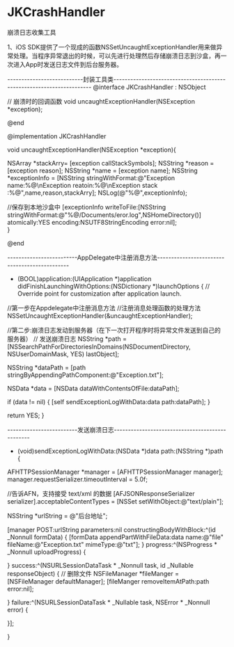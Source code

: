 # JKCrashHandler
崩溃日志收集工具

1、iOS  SDK提供了一个现成的函数NSSetUncaughtExceptionHandler用来做异常处理。当程序异常退出的时候，可以先进行处理然后存储崩溃日志到沙盒，再一次进入App时发送日志文件到后台服务器。


---------------------------封装工具类----------------------------------------------------------------------
@interface JKCrashHandler : NSObject

// 崩溃时的回调函数
void uncaughtExceptionHandler(NSException *exception);

@end

@implementation JKCrashHandler

void uncaughtExceptionHandler(NSException *exception){

NSArray *stackArry= [exception callStackSymbols];
NSString *reason = [exception reason];
NSString *name = [exception name];
NSString *exceptionInfo = [NSString stringWithFormat:@"Exception name:%@\nException reatoin:%@\nException stack :%@",name,reason,stackArry];
NSLog(@"%@",exceptionInfo);

//保存到本地沙盒中
[exceptionInfo writeToFile:[NSString stringWithFormat:@"%@/Documents/eror.log",NSHomeDirectory()] atomically:YES encoding:NSUTF8StringEncoding error:nil];    
}

@end


-------------------------AppDelegate中注册消息方法----------------------------------------------
- (BOOL)application:(UIApplication *)application didFinishLaunchingWithOptions:(NSDictionary *)launchOptions {
// Override point for customization after application launch.

//第一步在Appdelegate中注册消息方法
//注册消息处理函数的处理方法
NSSetUncaughtExceptionHandler(&uncaughtExceptionHandler);

//第二步:崩溃日志发动到服务器（在下一次打开程序时将异常文件发送到自己的服务器）
// 发送崩溃日志
NSString *path = [NSSearchPathForDirectoriesInDomains(NSDocumentDirectory, NSUserDomainMask, YES) lastObject];

NSString *dataPath = [path stringByAppendingPathComponent:@"Exception.txt"];

NSData *data = [NSData dataWithContentsOfFile:dataPath];

if (data != nil) {
[self sendExceptionLogWithData:data path:dataPath];
}

return YES;
}


-------------------------发送崩溃日志------------------------------------------------ 
- (void)sendExceptionLogWithData:(NSData *)data path:(NSString *)path {

AFHTTPSessionManager *manager = [AFHTTPSessionManager manager];
manager.requestSerializer.timeoutInterval = 5.0f;

//告诉AFN，支持接受 text/xml 的数据
[AFJSONResponseSerializer serializer].acceptableContentTypes = [NSSet setWithObject:@"text/plain"];

NSString *urlString = @"后台地址";

[manager POST:urlString parameters:nil constructingBodyWithBlock:^(id<AFMultipartFormData>  _Nonnull formData) {
[formData appendPartWithFileData:data name:@"file" fileName:@"Exception.txt" mimeType:@"txt"];
} progress:^(NSProgress * _Nonnull uploadProgress) {

} success:^(NSURLSessionDataTask * _Nonnull task, id  _Nullable responseObject) {
// 删除文件
NSFileManager *fileManger = [NSFileManager defaultManager];
[fileManger removeItemAtPath:path error:nil];

} failure:^(NSURLSessionDataTask * _Nullable task, NSError * _Nonnull error) {

}];

}




